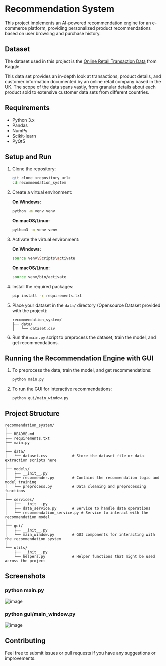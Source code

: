 
# Recommendation System

This project implements an AI-powered recommendation engine for an e-commerce platform, providing personalized product recommendations based on user browsing and purchase history.

## Dataset

The dataset used in this project is the [Online Retail Transaction Data](https://www.kaggle.com/datasets/thedevastator/online-retail-transaction-data?resource=download) from Kaggle. 

This data set provides an in-depth look at transactions, product details, and customer information documented by an online retail company based in the UK. The scope of the data spans vastly, from granular details about each product sold to extensive customer data sets from different countries.

## Requirements

- Python 3.x
- Pandas
- NumPy
- Scikit-learn
- PyQt5

## Setup and Run

1. Clone the repository:
   ```bash
   git clone <repository_url>
   cd recommendation_system
   ```

2. Create a virtual environment:

   **On Windows:**
   ```bash
   python -m venv venv
   ```

   **On macOS/Linux:**
   ```bash
   python3 -m venv venv
   ```

3. Activate the virtual environment:

   **On Windows:**
   ```bash
   source venv\Scripts\activate
   ```

   **On macOS/Linux:**
   ```bash
   source venv/bin/activate
   ```

4. Install the required packages:
   ```bash
   pip install -r requirements.txt
   ```

5. Place your dataset in the `data/` directory (Opensource Dataset provided with the project):
   ```plaintext
   recommendation_system/
   ├── data/
   │   └── dataset.csv
   ```

6. Run the `main.py` script to preprocess the dataset, train the model, and get recommendations.

## Running the Recommendation Engine with GUI


1. To preprocess the data, train the model, and get recommendations:
   ```bash
   python main.py
   ```

2. To run the GUI for interactive recommendations:
   ```bash
   python gui/main_window.py
   ```

## Project Structure

```
recommendation_system/
│
├── README.md
├── requirements.txt
├── main.py
│
├── data/
│   └── dataset.csv           # Store the dataset file or data extraction scripts here
│
├── models/
│   ├── __init__.py
│   ├── recommender.py        # Contains the recommendation logic and model training
│   └── preprocess.py         # Data cleaning and preprocessing functions
│
├── services/
│   ├── __init__.py
│   ├── data_service.py       # Service to handle data operations
│   └── recommendation_service.py # Service to interact with the recommendation model
│
├── gui/
│   ├── __init__.py
│   └── main_window.py        # GUI components for interacting with the recommendation system
│
└── utils/
    ├── __init__.py
    └── helpers.py            # Helper functions that might be used across the project
```

## Screenshots

### python main.py
![image](https://github.com/user-attachments/assets/eaee8f45-f290-47c3-a2c5-eccabf51f873)

### python gui/main_window.py
![image](https://github.com/user-attachments/assets/f904e43b-02e8-429e-92aa-10df3655189b)


## Contributing

Feel free to submit issues or pull requests if you have any suggestions or improvements.
